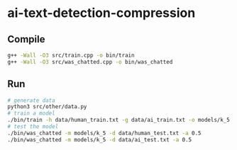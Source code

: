 # ai-text-detection-compression

## Compile

```bash
g++ -Wall -O3 src/train.cpp -o bin/train
g++ -Wall -O3 src/was_chatted.cpp -o bin/was_chatted
```

## Run

```bash
# generate data
python3 src/other/data.py
# train a model
./bin/train -h data/human_train.txt -g data/ai_train.txt -o models/k_5 -a data/alphabet.txt -k 5
# test the model
./bin/was_chatted -m models/k_5 -d data/human_test.txt -a 0.5
./bin/was_chatted -m models/k_5 -d data/ai_test.txt -a 0.5
```